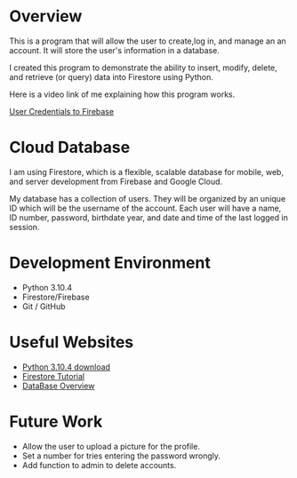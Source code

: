 # Overview

This is a program that will allow the user to create,log in, and manage an an account. It will store the user's information in a database.

I created this program to demonstrate the ability to insert, modify, delete, and retrieve (or query) data into Firestore using Python.


Here is a video link of me explaining how this program works.

[User Credentials to Firebase](https://youtu.be/wuH2QIH7DTo)

# Cloud Database

I am using Firestore, which is a flexible, scalable database for mobile, web, and server development from Firebase and Google Cloud.

My database has a collection of users. They will be organized by an unique ID which will be the username of the account. Each user will have a name, ID number, password, birthdate year, and date and time of the last logged in session. 

# Development Environment

* Python 3.10.4
* Firestore/Firebase
* Git / GitHub

# Useful Websites

* [Python 3.10.4 download ](https://www.python.org/downloads/)
* [Firestore Tutorial](https://firebase.google.com/docs/firestore)
* [DataBase Overview](https://www.oreilly.com/library/view/an-introduction-to/9781492044857/ch01.html)

# Future Work

* Allow the user to upload a picture for the profile.
* Set a number for tries entering the password wrongly.
* Add function to admin to delete accounts. 
